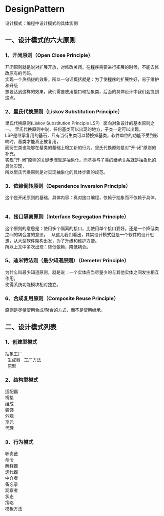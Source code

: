 # DesignPattern
设计模式：编程中设计模式的具体实例 
## 一、设计模式的六大原则  
### 1、开闭原则（Open Close Principle）  
开闭原则就是说对扩展开放，对修改关闭。在程序需要进行拓展的时候，不能去修改原有的代码，  
实现一个热插拔的效果。所以一句话概括就是：为了使程序的扩展性好，易于维护和升级  
想要达到这样的效果，我们需要使用接口和抽象类，后面的具体设计中我们会提到这点。  
### 2、里氏代换原则（Liskov Substitution Principle）  
里氏代换原则(Liskov Substitution Principle LSP)  
面向对象设计的基本原则之一。 里氏代换原则中说，任何基类可以出现的地方，子类一定可以出现。   
LSP是继承复用的基石，只有当衍生类可以替换掉基类，软件单位的功能不受到影响时，基类才能真正被复用，  
而衍生类也能够在基类的基础上增加新的行为。里氏代换原则是对“开-闭”原则的补充。  
实现“开-闭”原则的关键步骤就是抽象化。而基类与子类的继承关系就是抽象化的具体实现，  
所以里氏代换原则是对实现抽象化的具体步骤的规范。  
### 3、依赖倒转原则（Dependence Inversion Principle）  
这个是开闭原则的基础，具体内容：真对接口编程，依赖于抽象而不依赖于具体。  
### 4、接口隔离原则（Interface Segregation Principle）  
这个原则的意思是：使用多个隔离的接口，比使用单个接口要好。还是一个降低类之间的耦合度的意思，  
从这儿我们看出，其实设计模式就是一个软件的设计思想，从大型软件架构出发，为了升级和维护方便。  
所以上文中多次出现：降低依赖，降低耦合。  
### 5、迪米特法则（最少知道原则）（Demeter Principle）   
为什么叫最少知道原则，就是说：一个实体应当尽量少的与其他实体之间发生相互作用，  
使得系统功能模块相对独立。  
### 6、合成复用原则（Composite Reuse Principle）  
原则是尽量使用合成/聚合的方式，而不是使用继承。   
## 二、设计模式列表    
### 1、创建型模式  
   抽象工厂    
   生成器  
   工厂方法  
   原型  
### 2、结构型模式  
   适配器  
   桥接  
   组成  
   装饰  
   外观  
   享元  
   代理  
### 3、行为模式  
   职责链  
   命令  
   解释器    
   迭代器  
   中介者  
   备忘录  
   观察者  
   状态  
   策略  
   模板方法  

